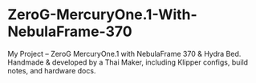 # ZeroG-MercuryOne.1-With-NebulaFrame-370
My Project – ZeroG MercuryOne.1 with NebulaFrame 370 &amp; Hydra Bed.   Handmade &amp; developed by a Thai Maker, including Klipper configs, build notes, and hardware docs.  
